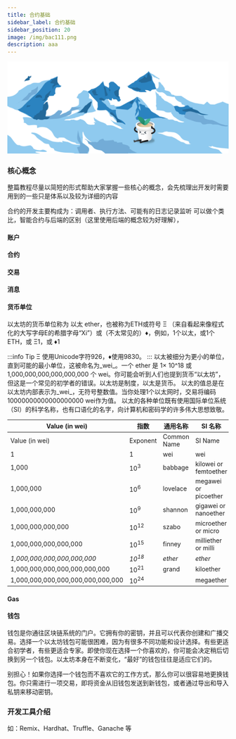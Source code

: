 ```yaml
---
title: 合约基础
sidebar_label: 合约基础
sidebar_position: 20
image: /img/bac111.png
description: aaa
---
```

![](assets/bac-info3.png)

### 核⼼概念

整篇教程尽量以简短的形式帮助大家掌握一些核心的概念，会先梳理出开发时需要用到的一些只是体系以及较为详细的内容

合约的开发主要构成为：调用者、执行方法、可能有的日志记录监听
可以做个类比，智能合约与后端的区别（这里使用后端的概念较为好理解），



#### 账户

#### 合约

#### 交易

#### 消息

#### 货币单位

以太坊的货币单位称为 以太 ether，也被称为ETH或符号 Ξ （来自看起来像程式化的大写字母E的希腊字母“Xi”）或（不太常见的）♦，例如，1个以太，或1个ETH，或 Ξ1，或 ♦1

:::info
Tip
Ξ 使用Unicode字符926，♦使用9830。
:::
以太被细分为更小的单位，直到可能的最小单位，这被命名为_wei_。一个 ether 是 1× 10^18 或1,000,000,000,000,000,000 个
wei。你可能会听到人们也提到货币“以太坊”，但这是一个常见的初学者的错误。以太坊是制度，以太是货币。
以太的值总是在以太坊内部表示为_wei_，无符号整数值。当你处理1个以太网时，交易将编码10000000000000000000 wei作为值。
以太的各种单位既有使用国际单位系统（SI）的科学名称，也有口语化的名字，向计算机和密码学的许多伟大思想致敬。

| Value (in wei)| 指数             | 通用名称 | SI 名称 |
| ------------- |----------------| --------------- | ---------------------------------- |
| Value (in wei) | Exponent       | Common Name | SI Name
| 1 | 1              | wei | wei
| 1,000 | 10<sup>3</sup> | babbage | kilowei or femtoether
| 1,000,000 | 10<sup>6</sup>       | lovelace | megawei or picoether
| 1,000,000,000 | 10<sup>9</sup>       | shannon | gigawei or nanoether
| 1,000,000,000,000 | 10<sup>12</sup>      | szabo | microether or micro
| 1,000,000,000,000,000 | 10<sup>15</sup>      | finney | milliether or milli
| _1,000,000,000,000,000,000_ | _10<sup>18</sup>_    | _ether_ | _ether_
| 1,000,000,000,000,000,000,000 | 10<sup>21</sup>      | grand | kiloether
| 1,000,000,000,000,000,000,000,000 | 10<sup>24</sup>      | | megaether

#### Gas

#### 钱包

钱包是你通往区块链系统的门户。它拥有你的密钥，并且可以代表你创建和广播交易。选择一个以太坊钱包可能很困难，因为有很多不同功能和设计选择。有些更适合初学者，有些更适合专家。即使你现在选择一个你喜欢的，你可能会决定稍后切换到另一个钱包。以太坊本身在不断变化，“最好”的钱包往往是适应它们的。

别担心！如果你选择一个钱包而不喜欢它的工作方式，那么你可以很容易地更换钱包。你只需进行一项交易，即将资金从旧钱包发送到新钱包，或者通过导出和导入私钥来移动密钥。

### 开发⼯具介绍

如：Remix、Hardhat、Truffle、Ganache 等


